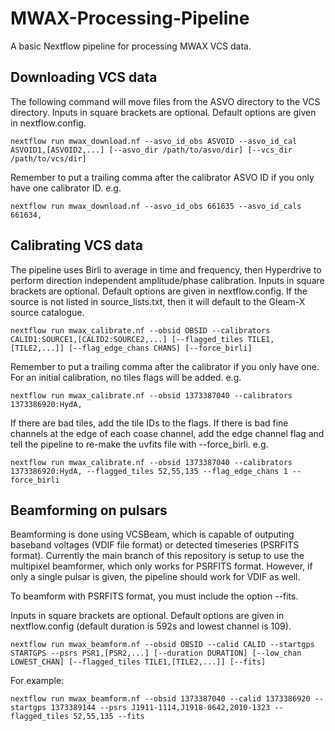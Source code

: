 # MWAX-Processing-Pipeline
A basic Nextflow pipeline for processing MWAX VCS data.

## Downloading VCS data
The following command will move files from the ASVO directory to the VCS directory.
Inputs in square brackets are optional. Default options are given in nextflow.config.
```
nextflow run mwax_download.nf --asvo_id_obs ASVOID --asvo_id_cal ASVOID1,[ASVOID2,...] [--asvo_dir /path/to/asvo/dir] [--vcs_dir /path/to/vcs/dir]
```
Remember to put a trailing comma after the calibrator ASVO ID if you only have one calibrator ID. e.g.
```
nextflow run mwax_download.nf --asvo_id_obs 661635 --asvo_id_cals 661634,
```

## Calibrating VCS data
The pipeline uses Birli to average in time and frequency, then Hyperdrive to perform direction independent amplitude/phase calibration.
Inputs in square brackets are optional. Default options are given in nextflow.config.
If the source is not listed in source_lists.txt, then it will default to the Gleam-X source catalogue.
```
nextflow run mwax_calibrate.nf --obsid OBSID --calibrators CALID1:SOURCE1,[CALID2:SOURCE2,...] [--flagged_tiles TILE1,[TILE2,...]] [--flag_edge_chans CHANS] [--force_birli]
```
Remember to put a trailing comma after the calibrator if you only have one.
For an initial calibration, no tiles flags will be added. e.g.

```
nextflow run mwax_calibrate.nf --obsid 1373387040 --calibrators 1373386920:HydA,
```
If there are bad tiles, add the tile IDs to the flags. If there is bad fine channels at the edge of each coase channel, add the edge channel flag and tell the pipeline to re-make the uvfits file with --force_birli. e.g.
```
nextflow run mwax_calibrate.nf --obsid 1373387040 --calibrators 1373386920:HydA, --flagged_tiles 52,55,135 --flag_edge_chans 1 --force_birli
```

## Beamforming on pulsars
Beamforming is done using VCSBeam, which is capable of outputing baseband voltages (VDIF file format) or detected timeseries (PSRFITS format).
Currently the main branch of this repository is setup to use the multipixel beamformer, which only works for PSRFITS format.
However, if only a single pulsar is given, the pipeline should work for VDIF as well.

To beamform with PSRFITS format, you must include the option --fits.

Inputs in square brackets are optional. Default options are given in nextflow.config (default duration is 592s and lowest channel is 109).
```
nextflow run mwax_beamform.nf --obsid OBSID --calid CALID --startgps STARTGPS --psrs PSR1,[PSR2,...] [--duration DURATION] [--low_chan LOWEST_CHAN] [--flagged_tiles TILE1,[TILE2,...]] [--fits]
```
For example:
```
nextflow run mwax_beamform.nf --obsid 1373387040 --calid 1373386920 --startgps 1373389144 --psrs J1911-1114,J1918-0642,2010-1323 --flagged_tiles 52,55,135 --fits
```
